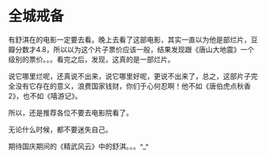 # 全城戒备

有舒淇在的电影一定要去看。晚上去看了这部电影，其实一直以为他是部烂片，豆瓣分数才4.8，所以以为这个片子票价应该一般，结果发现跟《唐山大地震》一个级别的票价。。。看完之后，发现，这真的是一部烂片。

说它哪里烂呢，还真说不出来，说它哪里好呢，更说不出来了，总之，这部片子完全没有它存在的意义，浪费国家钱财，你们于心何忍啊！他不如《唐伯虎点秋香2》，也不如《嘻游记》。

所以，还是推荐各位不要去电影院看了。

无论什么时候，都不要迷失自己。

期待国庆期间的《精武风云》中的舒淇。。。^_^
